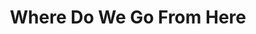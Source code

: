 ---
title: Where Do We Go From Here
year: 2006-01-01
writer: Robby Valentine
composer: Robby Valentine
---